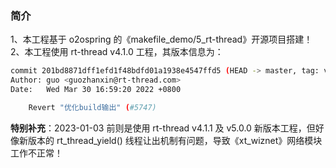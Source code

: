
### 简介

1、本工程基于 o2ospring 的《makefile_demo/5_rt-thread》开源项目搭建！  
2、本工程使用 rt-thread v4.1.0 工程，其版本信息为：

```bash
commit 201bd8871dff1efd1f48bdfd01a1938e4547ffd5 (HEAD -> master, tag: v4.1.0)
Author: guo <guozhanxin@rt-thread.com>
Date:   Wed Mar 30 16:59:20 2022 +0800

    Revert "优化build输出" (#5747)
```

**特别补充**：2023-01-03 前则是使用 rt-thread v4.1.1 及 v5.0.0 新版本工程，但好像新版本的 rt_thread_yield() 线程让出机制有问题，导致《xt_wiznet》网络模块工作不正常！

